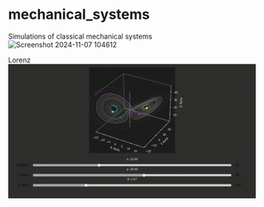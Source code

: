 # mechanical_systems
Simulations of classical mechanical systems 
![Screenshot 2024-11-07 104612](https://github.com/user-attachments/assets/a14e841c-7c59-45e8-a15d-26d0f450f461)

Lorenz
![](https://github.com/jacobbriones1/dynamical_systems/blob/main/imgs/Lorenz_System.gif)
